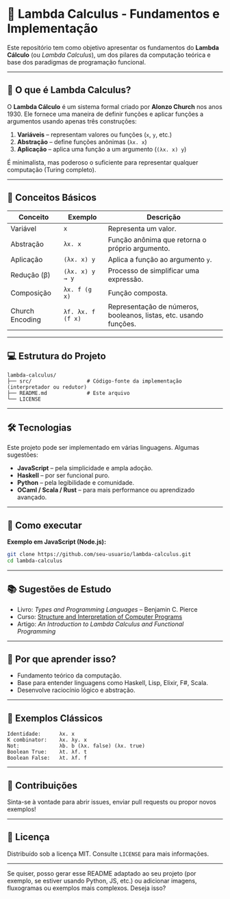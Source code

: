 # 🧠 Lambda Calculus - Fundamentos e Implementação

Este repositório tem como objetivo apresentar os fundamentos do **Lambda Cálculo** (ou *Lambda Calculus*), um dos pilares da computação teórica e base dos paradigmas de programação funcional.

---

## 📘 O que é Lambda Calculus?

O **Lambda Cálculo** é um sistema formal criado por **Alonzo Church** nos anos 1930. Ele fornece uma maneira de definir funções e aplicar funções a argumentos usando apenas três construções:

1. **Variáveis** – representam valores ou funções (`x`, `y`, etc.)
2. **Abstração** – define funções anônimas (`λx. x`)
3. **Aplicação** – aplica uma função a um argumento (`(λx. x) y`)

É minimalista, mas poderoso o suficiente para representar qualquer computação (Turing completo).

---

## 🧩 Conceitos Básicos

| Conceito        | Exemplo           | Descrição                                                         |
| --------------- | ----------------- | ----------------------------------------------------------------- |
| Variável        | `x`               | Representa um valor.                                              |
| Abstração       | `λx. x`           | Função anônima que retorna o próprio argumento.                   |
| Aplicação       | `(λx. x) y`       | Aplica a função ao argumento `y`.                                 |
| Redução (β)     | `(λx. x) y → y`   | Processo de simplificar uma expressão.                            |
| Composição      | `λx. f (g x)`     | Função composta.                                                  |
| Church Encoding | `λf. λx. f (f x)` | Representação de números, booleanos, listas, etc. usando funções. |

---

## 💻 Estrutura do Projeto

```
lambda-calculus/
├── src/                  # Código-fonte da implementação (interpretador ou redutor)
├── README.md             # Este arquivo
└── LICENSE
```

---

## 🛠 Tecnologias

Este projeto pode ser implementado em várias linguagens. Algumas sugestões:

* **JavaScript** – pela simplicidade e ampla adoção.
* **Haskell** – por ser funcional puro.
* **Python** – pela legibilidade e comunidade.
* **OCaml / Scala / Rust** – para mais performance ou aprendizado avançado.

---

## 🚀 Como executar

**Exemplo em JavaScript (Node.js):**

```bash
git clone https://github.com/seu-usuario/lambda-calculus.git
cd lambda-calculus
```

---

## 📚 Sugestões de Estudo

* Livro: *Types and Programming Languages* – Benjamin C. Pierce
* Curso: [Structure and Interpretation of Computer Programs](https://mitpress.mit.edu/sites/default/files/sicp/index.html)
* Artigo: *An Introduction to Lambda Calculus and Functional Programming*

---

## 🤔 Por que aprender isso?

* Fundamento teórico da computação.
* Base para entender linguagens como Haskell, Lisp, Elixir, F#, Scala.
* Desenvolve raciocínio lógico e abstração.

---

## 🧠 Exemplos Clássicos

```plaintext
Identidade:      λx. x
K combinator:    λx. λy. x
Not:             λb. b (λx. false) (λx. true)
Boolean True:    λt. λf. t
Boolean False:   λt. λf. f
```

---

## 📩 Contribuições

Sinta-se à vontade para abrir issues, enviar pull requests ou propor novos exemplos!

---

## 📝 Licença

Distribuído sob a licença MIT. Consulte `LICENSE` para mais informações.

---

Se quiser, posso gerar esse README adaptado ao seu projeto (por exemplo, se estiver usando Python, JS, etc.) ou adicionar imagens, fluxogramas ou exemplos mais complexos. Deseja isso?
